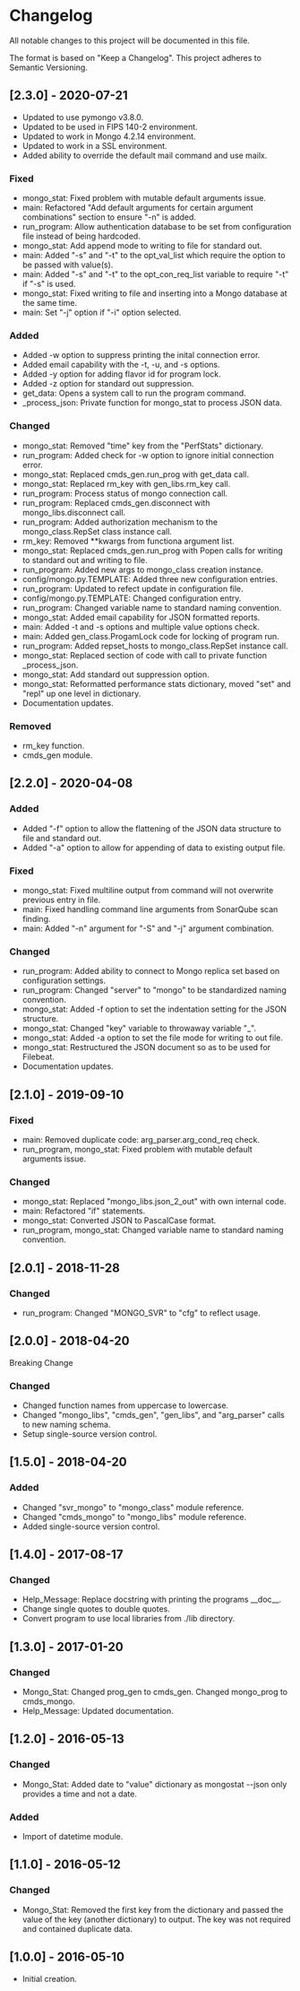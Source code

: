 # Changelog
All notable changes to this project will be documented in this file.

The format is based on "Keep a Changelog".  This project adheres to Semantic Versioning.


## [2.3.0] - 2020-07-21
- Updated to use pymongo v3.8.0.
- Updated to be used in FIPS 140-2 environment.
- Updated to work in Mongo 4.2.14 environment.
- Updated to work in a SSL environment.
- Added ability to override the default mail command and use mailx.

### Fixed
- mongo_stat:  Fixed problem with mutable default arguments issue.
- main:  Refactored "Add default arguments for certain argument combinations" section to ensure "-n" is added.
- run_program:  Allow authentication database to be set from configuration file instead of being hardcoded.
- mongo_stat:  Add append mode to writing to file for standard out.
- main:  Added "-s" and "-t" to the opt_val_list which require the option to be passed with value(s).
- main:  Added "-s" and "-t" to the opt_con_req_list variable to require "-t" if "-s" is used.
- mongo_stat:  Fixed writing to file and inserting into a Mongo database at the same time.
- main:  Set "-j" option if "-i" option selected.

### Added
- Added -w option to suppress printing the inital connection error.
- Added email capability with the -t, -u, and -s options.
- Added -y option for adding flavor id for program lock.
- Added -z option for standard out suppression.
- get_data:  Opens a system call to run the program command.
- \_process_json:  Private function for mongo_stat to process JSON data.

### Changed
- mongo_stat:  Removed "time" key from the "PerfStats" dictionary.
- run_program:  Added check for -w option to ignore initial connection error.
- mongo_stat:  Replaced cmds_gen.run_prog with get_data call.
- mongo_stat:  Replaced rm_key with gen_libs.rm_key call.
- run_program:  Process status of mongo connection call.
- run_program: Replaced cmds_gen.disconnect with mongo_libs.disconnect call.
- run_program:  Added authorization mechanism to the mongo_class.RepSet class instance call.
- rm_key:  Removed \*\*kwargs from functiona argument list.
- mongo_stat:  Replaced cmds_gen.run_prog with Popen calls for writing to standard out and writing to file.
- run_program:  Added new args to mongo_class creation instance.
- config/mongo.py.TEMPLATE:  Added three new configuration entries.
- run_program:  Updated to refect update in configuration file.
- config/mongo.py.TEMPLATE:  Changed configuration entry.
- run_program:  Changed variable name to standard naming convention.
- mongo_stat:  Added email capability for JSON formatted reports.
- main:  Added -t and -s options and multiple value options check.
- main:  Added gen_class.ProgamLock code for locking of program run.
- run_program:  Added repset_hosts to mongo_class.RepSet instance call.
- mongo_stat:  Replaced section of code with call to private function \_process_json.
- mongo_stat:  Add standard out suppression option.
- mongo_stat:  Reformatted performance stats dictionary, moved "set" and "repl" up one level in dictionary.
- Documentation updates.

### Removed
- rm_key function.
- cmds_gen module.


## [2.2.0] - 2020-04-08
### Added
- Added "-f" option to allow the flattening of the JSON data structure to file and standard out.
- Added "-a" option to allow for appending of data to existing output file.

### Fixed
- mongo_stat:  Fixed multiline output from command will not overwrite previous entry in file.
- main:  Fixed handling command line arguments from SonarQube scan finding.
- main:  Added "-n" argument for "-S" and "-j" argument combination.

### Changed
- run_program:  Added ability to connect to Mongo replica set based on configuration settings.
- run_program:  Changed "server" to "mongo" to be standardized naming convention.
- mongo_stat:  Added -f option to set the indentation setting for the JSON structure.
- mongo_stat:  Changed "key" variable to throwaway variable "\_".
- mongo_stat:  Added -a option to set the file mode for writing to out file.
- mongo_stat:  Restructured the JSON document so as to be used for Filebeat.
- Documentation updates.


## [2.1.0] - 2019-09-10
### Fixed
- main:  Removed duplicate code:  arg_parser.arg_cond_req check.
- run_program, mongo_stat:  Fixed problem with mutable default arguments issue.

### Changed
- mongo_stat:  Replaced "mongo_libs.json_2_out" with own internal code.
- main:  Refactored "if" statements.
- mongo_stat:  Converted JSON to PascalCase format.
- run_program, mongo_stat:  Changed variable name to standard naming convention.


## [2.0.1] - 2018-11-28
### Changed
- run_program:  Changed "MONGO_SVR" to "cfg" to reflect usage.


## [2.0.0] - 2018-04-20
Breaking Change

### Changed
- Changed function names from uppercase to lowercase.
- Changed "mongo_libs", "cmds_gen", "gen_libs", and "arg_parser" calls to new naming schema.
- Setup single-source version control.


## [1.5.0] - 2018-04-20
### Added
- Changed "svr_mongo" to "mongo_class" module reference.
- Changed "cmds_mongo" to "mongo_libs" module reference.
- Added single-source version control.


## [1.4.0] - 2017-08-17
### Changed
- Help_Message:  Replace docstring with printing the programs \_\_doc\_\_.
- Change single quotes to double quotes.
- Convert program to use local libraries from ./lib directory.


## [1.3.0] - 2017-01-20
### Changed
- Mongo_Stat:  Changed prog_gen to cmds_gen.  Changed mongo_prog to cmds_mongo.
- Help_Message:  Updated documentation.


## [1.2.0] - 2016-05-13
### Changed
- Mongo_Stat:  Added date to "value" dictionary as mongostat --json only provides a time and not a date.

### Added
- Import of datetime module.


## [1.1.0] - 2016-05-12
### Changed
- Mongo_Stat:  Removed the first key from the dictionary and passed the value of the key (another dictionary) to output.  The key was not required and contained duplicate data.


## [1.0.0] - 2016-05-10
- Initial creation.

